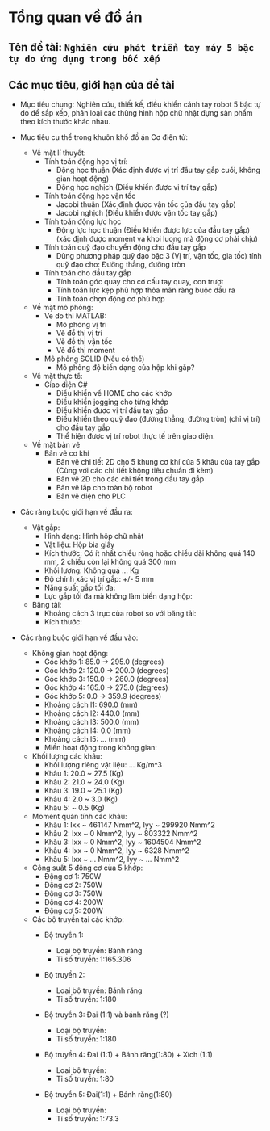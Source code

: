 # Tổng quan về đồ án

## Tên đề tài: `Nghiên cứu phát triển tay máy 5 bậc tự do ứng dụng trong bốc xếp`

## Các mục tiêu, giới hạn của đề tài
+ Mục tiêu chung: Nghiên cứu, thiết kế, điều khiển cánh tay robot 5 bậc tự do để sắp xếp, phân loại các thùng hình hộp chữ nhật đựng sản phẩm theo kích thước khác nhau.

+ Mục tiêu cụ thể trong khuôn khổ đồ án Cơ điện tử:
  + Về mặt lí thuyết:
    + Tính toán động học vị trí:
      + Động học thuận (Xác định được vị trí đầu tay gắp cuối, không gian hoạt động)
      + Động học nghịch (Điều khiển được vị trí tay gắp)
    + Tính toán động học vận tốc
      + Jacobi thuận (Xác định được vận tốc của đầu tay gắp)
      + Jacobi nghịch (Điều khiển được vận tốc tay gắp)
    + Tính toán động lực học
      + Động lực học thuận (Điều khiển được lực của đầu tay gắp) (xác định được moment va khoi luong mà động cơ phải chịu)
    + Tính toán quỹ đạo chuyển động cho đầu tay gắp
      + Dùng phương pháp quỹ đạo bậc 3 (Vị trí, vận tốc, gia tốc) tính quỹ đạo cho: Đường thẳng, đường tròn
    + Tính toán cho đầu tay gắp
      + Tính toán góc quay cho cơ cấu tay quay, con trượt
      + Tính toán lực kẹp phù hợp thỏa mãn ràng buộc đầu ra
      + Tính toán chọn động cơ phù hợp
  + Về mặt mô phỏng:
    + Ve do thi MATLAB:
      + Mô phỏng vị trí
      + Vẽ đồ thị vị trí
      + Vẽ đồ thị vận tốc
      + Vẽ đồ thị moment
    + Mô phỏng SOLID (Nếu có thể)
      + Mô phỏng độ biến dạng của hộp khi gắp?
  + Về mặt thực tế:
    + Giao diện C#
      + Điều khiển về HOME cho các khớp
      + Điều khiển jogging cho từng khớp
      + Điều khiển được vị trí đầu tay gắp
      + Điều khiển theo quỹ đạo (đường thẳng, đường tròn) (chỉ vị trí) cho đầu tay gắp
      + Thể hiện được vị trí robot thực tế trên giao diện.
  + Về mặt bản vẽ
    + Bản vẽ cơ khí
      + Bản vẽ chi tiết 2D cho 5 khung cơ khí của 5 khâu của tay gắp (Cùng với các chi tiết không tiêu chuẩn đi kèm)
      + Bản vẽ 2D cho các chi tiết trong đầu tay gắp
      + Bản vẽ lắp cho toàn bộ robot
      + Bản vẽ điện cho PLC
+ Các ràng buộc giới hạn về đầu ra:
  + Vật gắp:
    + Hình dạng: Hình hộp chữ nhật
    + Vật liệu: Hộp bìa giấy
    + Kích thước: Có ít nhất chiều rộng hoặc chiều dài không quá 140 mm, 2 chiều còn lại không quá 300 mm
    + Khối lượng: Không quá ... Kg
    + Độ chính xác vị trí gắp: +/- 5 mm
    + Năng suất gắp tối đa:
    + Lực gắp tối đa mà không làm biến dạng hộp:
  + Băng tải:
    + Khoảng cách 3 trục của robot so với băng tải:
    + Kích thước:
  
+ Các ràng buộc giới hạn về đầu vào:
  + Không gian hoạt động:
    + Góc khớp 1: 85.0 -> 295.0 (degrees)
    + Góc khớp 2: 120.0 -> 200.0 (degrees)
    + Góc khớp 3: 150.0 -> 260.0 (degrees)
    + Góc khớp 4: 165.0 -> 275.0 (degrees)
    + Góc khớp 5: 0.0 -> 359.9 (degrees)
    + Khoảng cách l1: 690.0 (mm)
    + Khoảng cách l2: 440.0 (mm)
    + Khoảng cách l3: 500.0 (mm)
    + Khoảng cách l4: 0.0 (mm)
    + Khoảng cách l5: ... (mm)
    + Miền hoạt động trong không gian:
  + Khối lượng các khâu:
    + Khối lượng riêng vật liệu: ... Kg/m^3
    + Khâu 1: 20.0 ~ 27.5 (Kg)
    + Khâu 2: 21.0 ~ 24.0 (Kg)
    + Khâu 3: 19.0 ~ 25.1 (Kg)
    + Khâu 4: 2.0 ~ 3.0 (Kg)
    + Khâu 5: ~ 0.5 (Kg)
  + Moment quán tính các khâu:
    + Khâu 1: Ixx ~ 461147 Nmm^2, Iyy ~ 299920 Nmm^2
    + Khâu 2: Ixx ~ 0 Nmm^2, Iyy ~ 803322 Nmm^2
    + Khâu 3: Ixx ~ 0 Nmm^2, Iyy ~ 1604504 Nmm^2
    + Khâu 4: Ixx ~ 0 Nmm^2, Iyy ~ 6328 Nmm^2
    + Khâu 5: Ixx ~ ... Nmm^2, Iyy ~ ... Nmm^2
  + Công suất 5 động cơ của 5 khớp:
    - Động cơ 1: 750W
    - Động cơ 2: 750W
    - Động cơ 3: 750W
    - Động cơ 4: 200W
    - Động cơ 5: 200W
  + Các bộ truyền tại các khớp:
    + Bộ truyền 1: 
      - Loại bộ truyền: Bánh răng
      - Tỉ số truyền: 1:165.306

    + Bộ truyền 2: 
      - Loại bộ truyền: Bánh răng
      - Tỉ số truyền: 1:180

    + Bộ truyền 3: Đai (1:1) và bánh răng (?)
      - Loại bộ truyền: 
      - Tỉ số truyền: 1:180

    + Bộ truyền 4: Đai (1:1) + Bánh răng(1:80) + Xích (1:1)
      - Loại bộ truyền: 
      - Tỉ số truyền: 1:80

    + Bộ truyền 5: Đai(1:1) + Bánh răng(1:80)
      - Loại bộ truyền: 
      - Tỉ số truyền: 1:73.3
